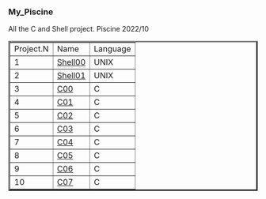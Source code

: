 ### My_Piscine
All the C and Shell project. Piscine 2022/10

<table border=3 <tr>
	<td>
		Project.N
	</td><td>
		Name
	</td><td>
		Language
	</td
</tr><tr>
  <td>
		1
	</td><td>
		<a href="https://github.com/MirkokriM/My_Piscine/tree/main/Shell00">Shell00</a>
	</td><td>
		UNIX
  </tr><tr>
  <td>
		2
	</td><td>
		<a href="https://github.com/MirkokriM/My_Piscine/tree/main/Shell00">Shell01</a>
	</td><td>
		UNIX
  </tr><tr>
  <td>
    3
	</td><td>
		<a href="https://github.com/MirkokriM/My_Piscine/tree/main/C00">C00</a>
	</td><td>
		C
  </tr><tr>
    <td>
    4
	</td><td>
		<a href="https://github.com/MirkokriM/My_Piscine/tree/main/C01">C01</a>
	</td><td>
		C
  </tr><tr>
    <td>
    5
	</td><td>
		<a href="https://github.com/MirkokriM/My_Piscine/tree/main/C02">C02</a>
	</td><td>
		C
  </tr><tr>
    <td>
    6
	</td><td>
		<a href="https://github.com/MirkokriM/My_Piscine/tree/main/C03">C03</a>
	</td><td>
		C
  </tr><tr>
    <td>
    7
	</td><td>
		<a href="https://github.com/MirkokriM/My_Piscine/tree/main/C04">C04</a>
	</td><td>
		C
  </tr><tr>  <td>
    8
	</td><td>
		<a href="https://github.com/MirkokriM/My_Piscine/tree/main/C05">C05</a>
	</td><td>
		C
  </tr><tr>  <td>
    9
	</td><td>
		<a href="https://github.com/MirkokriM/My_Piscine/tree/main/C06">C06</a>
	</td><td>
		C
  </tr><tr>  <td>
    10
	</td><td>
		<a href="https://github.com/MirkokriM/My_Piscine/tree/main/C07">C07</a>
	</td><td>
		C
